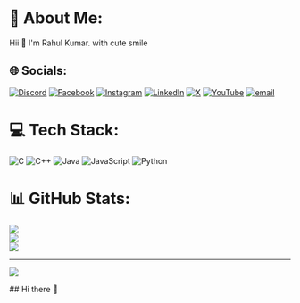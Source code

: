 # 💫 About Me:
Hii 👋 I'm Rahul Kumar. with cute smile


## 🌐 Socials:
[![Discord](https://img.shields.io/badge/Discord-%237289DA.svg?logo=discord&logoColor=white)](https://discord.gg/https://discord.gg/3HZ4BYGH) [![Facebook](https://img.shields.io/badge/Facebook-%231877F2.svg?logo=Facebook&logoColor=white)](https://facebook.com/akhand.jyoti.50) [![Instagram](https://img.shields.io/badge/Instagram-%23E4405F.svg?logo=Instagram&logoColor=white)](https://instagram.com/akhandjyotiraj) [![LinkedIn](https://img.shields.io/badge/LinkedIn-%230077B5.svg?logo=linkedin&logoColor=white)](https://linkedin.com/in/in/akhand-jyoti-raj-rahul-kr-514a5a2b3?utm_source=share&utm_campaign=share_via&utm_content=profile&utm_medium=android_app) [![X](https://img.shields.io/badge/X-black.svg?logo=X&logoColor=white)](https://x.com/https://x.com/akhandjyotiraj?t=NlgwM5HEh892w3kEk38rcA&s=09) [![YouTube](https://img.shields.io/badge/YouTube-%23FF0000.svg?logo=YouTube&logoColor=white)](https://youtube.com/@Akhandamarkhanda) [![email](https://img.shields.io/badge/Email-D14836?logo=gmail&logoColor=white)](mailto:rahulkumar108642@gmail.com) 

# 💻 Tech Stack:
![C](https://img.shields.io/badge/c-%2300599C.svg?style=for-the-badge&logo=c&logoColor=white) ![C++](https://img.shields.io/badge/c++-%2300599C.svg?style=for-the-badge&logo=c%2B%2B&logoColor=white) ![Java](https://img.shields.io/badge/java-%23ED8B00.svg?style=for-the-badge&logo=openjdk&logoColor=white) ![JavaScript](https://img.shields.io/badge/javascript-%23323330.svg?style=for-the-badge&logo=javascript&logoColor=%23F7DF1E) ![Python](https://img.shields.io/badge/python-3670A0?style=for-the-badge&logo=python&logoColor=ffdd54)
# 📊 GitHub Stats:
![](https://github-readme-stats.vercel.app/api?username=AkhandJyotiRAj&theme=dark&hide_border=false&include_all_commits=false&count_private=false)<br/>
![](https://github-readme-streak-stats.herokuapp.com/?user=AkhandJyotiRAj&theme=dark&hide_border=false)<br/>
![](https://github-readme-stats.vercel.app/api/top-langs/?username=AkhandJyotiRAj&theme=dark&hide_border=false&include_all_commits=false&count_private=false&layout=compact)

---
[![](https://visitcount.itsvg.in/api?id=AkhandJyotiRAj&icon=0&color=0)](https://visitcount.itsvg.in)

<!-- Proudly created with GPRM ( https://gprm.itsvg.in ) -->## Hi there 👋

<!--
**AkhandJyotiRaj/AkhandJyotiRaj** is a ✨ _special_ ✨ repository because its `README.md` (this file) appears on your GitHub profile.

Here are some ideas to get you started:

- 🔭 I’m currently working on ...
- 🌱 I’m currently learning ...
- 👯 I’m looking to collaborate on ...
- 🤔 I’m looking for help with ...
- 💬 Ask me about ...
- 📫 How to reach me: ...
- 😄 Pronouns: ...
- ⚡ Fun fact: ...
-->

